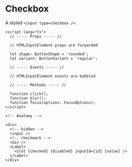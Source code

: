 <script>
    import Playground from './CheckboxPlayground.svelte';
</script>

# Checkbox

A styled `<input type=checkbox />`.

<Playground />

```svelte
<script lang="ts">
  // ----- Props ----- //

  // HTMLInputElement props are forwarded

  let shape: ButtonShape = 'rounded';
  let variant: ButtonVariant = 'regular';

  // ----- Events ----- //

  // HTMLInputElement events are bubbled

  // ----- Methods ----- //

  function click();
  function blur();
  function focus(options: FocusOptions);
</script>

<!-- Anatomy -->

<div>
  <!-- hidden -->
  <input />
  <!-- checkmark -->
  <div />
  <Label>
    <slot {checked} {disabled} inputId={id} {value} />
  </Label>
</div>
```
